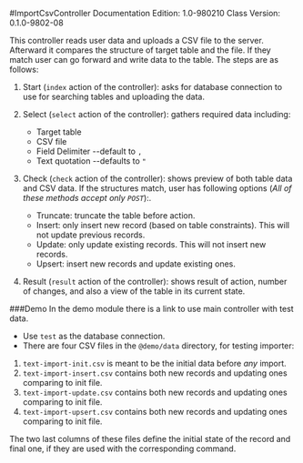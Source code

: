 #ImportCsvController
Documentation Edition: 1.0-980210
Class Version: 0.1.0-9802-08

This controller reads user data and uploads a CSV file to the server. 
Afterward it compares the structure of target table and the file.
If they match user can go forward and write data to the table.
The steps are as follows:

1. Start (`index` action of the controller): asks for database connection to use for searching
tables and uploading the data. 

1. Select (`select` action of the controller): gathers required data including:
   + Target table
   + CSV file
   + Field Delimiter --default to `,`
   + Text quotation --defaults to `"`

1. Check (`check` action of the controller): shows preview of both table data and CSV data.
If the structures match, user has following options
(_All of these methods accept only `POST`_):.
   + Truncate: truncate the table before action.
   + Insert: only insert new record (based on table constraints). 
   This will not update previous records. 
   + Update: only update existing records.
   This will not insert new records.
   + Upsert: insert new records and update existing ones.

1. Result (`result` action of the controller): shows result of action, number of changes,
and also a view of the table in its current state.


###Demo
In the demo module there is a link to use main controller with test data.
+ Use `test` as the database connection.
+ There are four CSV files in the `@demo/data` directory, for testing importer:
1. `text-import-init.csv` is meant to be the initial data before *any* import.
1. `text-import-insert.csv` contains both new records and updating ones comparing to init file. 
1. `text-import-update.csv` contains both new records and updating ones comparing to init file. 
1. `text-import-upsert.csv` contains both new records and updating ones comparing to init file.

The two last columns of these files define the initial state of the record and final one, 
if they are used with the corresponding command.